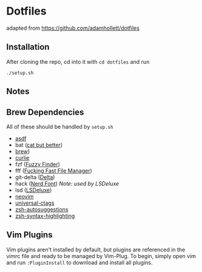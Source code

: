 # Dotfiles

adapted from https://github.com/adamhollett/dotfiles

## Installation

After cloning the repo, cd into it with `cd dotfiles` and run

    ./setup.sh

## Notes

## Brew Dependencies
All of these should be handled by `setup.sh`
- [asdf](https://github.com/asdf-vm/asdf)
- bat ([cat but better](https://github.com/sharkdp/bat))
- [brew](https://brew.sh/))
- [curlie](https://github.com/rs/curlie)
- fzf ([Fuzzy Finder](https://github.com/junegunn/fzf))
- fff ([Fucking Fast File Manager](https://github.com/dylanaraps/fff))
- git-delta ([Delta](https://github.com/dandavison/delta))
- hack ([Nerd Font](https://github.com/ryanoasis/nerd-fonts#patched-fonts)) *Note: used by LSDeluxe*
- lsd ([LSDeluxe](https://github.com/Peltoche/lsd))
- [neovim](https://neovim.io/)
- [universal-ctags](https://github.com/universal-ctags/ctags)
- [zsh-autosuggestions](https://github.com/zsh-users/zsh-autosuggestions)
- [zsh-syntax-highlighting](https://github.com/zsh-users/zsh-syntax-highlighting)

## Vim Plugins

Vim plugins aren't installed by default, but plugins are referenced in the vimrc file and ready to be managed by Vim-Plug.
To begin, simply open vim and run `:PluginInstall` to download and install all plugins.
